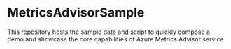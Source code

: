# MetricsAdvisorSample
This repository hosts the sample data and script to quickly compose a demo and showcase the core capabilities of Azure Metrics Advisor service

